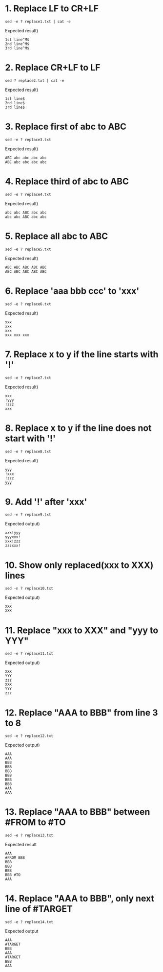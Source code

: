 # 1. Replace LF to CR+LF

```
sed -e ? replace1.txt | cat -e
```

Expected result)

```
1st line^M$
2nd line^M$
3rd line^M$
```

# 2. Replace CR+LF to LF

```
sed ? replace2.txt | cat -e
```

Expected result)

```
1st line$
2nd line$
3rd line$
```

# 3. Replace first of abc to ABC

```
sed -e ? replace3.txt
```

Expected result)

```
ABC abc abc abc abc
ABC abc abc abc abc
```

# 4. Replace third of abc to ABC

```
sed -e ? replace4.txt
```

Expected result)

```
abc abc ABC abc abc
abc abc ABC abc abc
```

# 5. Replace all abc to ABC

```
sed -e ? replace5.txt
```

Expected result)

```
ABC ABC ABC ABC ABC
ABC ABC ABC ABC ABC
```

# 6. Replace 'aaa bbb ccc' to 'xxx'

```
sed -e ? replace6.txt
```

Expected result)

```
xxx
xxx
xxx
xxx xxx xxx
```

# 7. Replace x to y if the line starts with '!'

```
sed -e ? replace7.txt
```

Expected result)

```
xxx
!yyy
!zzz
xxx
```

# 8. Replace x to y if the line does not start with '!'

```
sed -e ? replace8.txt
```

Expected result)

```
yyy
!xxx
!zzz
yyy
```

# 9. Add '!' after 'xxx'

```
sed -e ? replace9.txt
```

Expected output)

```
xxx!yyy
yyyxxx!
xxx!zzz
zzzxxx!
```

# 10. Show only replaced(xxx to XXX) lines

```
sed -n ? replace10.txt
```

Expected output)

```
XXX
XXX
```

# 11. Replace "xxx to XXX" and "yyy to YYY"

```
sed -e ? replace11.txt
```

Expected output)

```
XXX
YYY
zzz
XXX
YYY
zzz
```

# 12. Replace "AAA to BBB" from line 3 to 8

```
sed -e ? replace12.txt
```

Expected output)

```
AAA
AAA
BBB
BBB
BBB
BBB
BBB
BBB
AAA
AAA
```

# 13. Replace "AAA to BBB" between #FROM to #TO

```
sed -e ? replace13.txt
```

Expected result

```
AAA
#FROM BBB
BBB
BBB
BBB
BBB #TO
AAA
```

# 14. Replace "AAA to BBB", only next line of #TARGET

```
sed -e ? replace14.txt
```

Expected output

```
AAA
#TARGET
BBB
AAA
#TARGET
BBB
AAA
```
